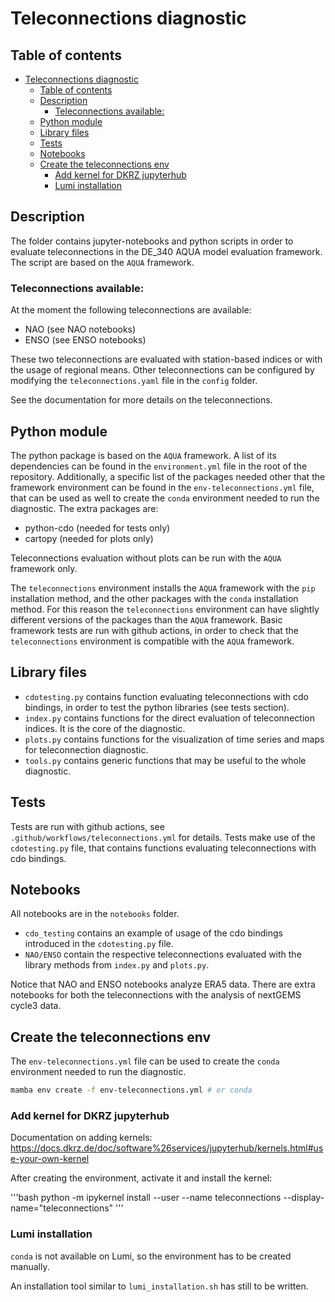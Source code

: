 # Teleconnections diagnostic

## Table of contents

- [Teleconnections diagnostic](#teleconnections-diagnostic)
  - [Table of contents](#table-of-contents)
  - [Description](#description)
    - [Teleconnections available:](#teleconnections-available)
  - [Python module](#python-module)
  - [Library files](#library-files)
  - [Tests](#tests)
  - [Notebooks](#notebooks)
  - [Create the teleconnections env](#create-the-teleconnections-env)
    - [Add kernel for DKRZ jupyterhub](#add-kernel-for-dkrz-jupyterhub)
    - [Lumi installation](#lumi-installation)

## Description

The folder contains jupyter-notebooks and python scripts in order to evaluate teleconnections in the DE_340 AQUA model evaluation framework.
The script are based on the `AQUA` framework.

### Teleconnections available:

At the moment the following teleconnections are available:

- NAO (see NAO notebooks)
- ENSO (see ENSO notebooks)

These two teleconnections are evaluated with station-based indices or with the usage of regional means.
Other teleconnections can be configured by modifying the `teleconnections.yaml` file in the `config` folder.

See the documentation for more details on the teleconnections.

## Python module

The python package is based on the `AQUA` framework.
A list of its dependencies can be found in the `environment.yml` file in the root of the repository.
Additionally, a specific list of the packages needed other that the framework environment can be found in the `env-teleconnections.yml` file, that can be used as well to create the `conda` environment needed to run the diagnostic.
The extra packages are:
- python-cdo (needed for tests only)
- cartopy (needed for plots only)

Teleconnections evaluation without plots can be run with the `AQUA` framework only.

The `teleconnections` environment installs the `AQUA` framework with the `pip` installation method, and the other packages with the `conda` installation method.
For this reason the `teleconnections` environment can have slightly different versions of the packages than the `AQUA` framework. 
Basic framework tests are run with github actions, in order to check that the `teleconnections` environment is compatible with the `AQUA` framework.

## Library files

- `cdotesting.py` contains function evaluating teleconnections with cdo bindings, in order to test the python libraries (see tests section).
- `index.py` contains functions for the direct evaluation of teleconnection indices. It is the core of the diagnostic.
- `plots.py` contains functions for the visualization of time series and maps for teleconnection diagnostic.
- `tools.py` contains generic functions that may be useful to the whole diagnostic.

## Tests

Tests are run with github actions, see `.github/workflows/teleconnections.yml` for details.
Tests make use of the `cdotesting.py` file, that contains functions evaluating teleconnections with cdo bindings.

## Notebooks

All notebooks are in the `notebooks` folder.

- `cdo_testing` contains an example of usage of the cdo bindings introduced in the `cdotesting.py` file.
- `NAO/ENSO` contain the respective teleconnections evaluated with the library methods from `index.py` and `plots.py`.

Notice that NAO and ENSO notebooks analyze ERA5 data.
There are extra notebooks for both the teleconnections with the analysis of nextGEMS cycle3 data.

## Create the teleconnections env

The `env-teleconnections.yml` file can be used to create the `conda` environment needed to run the diagnostic.

```bash
mamba env create -f env-teleconnections.yml # or conda
```

### Add kernel for DKRZ jupyterhub

Documentation on adding kernels: https://docs.dkrz.de/doc/software%26services/jupyterhub/kernels.html#use-your-own-kernel

After creating the environment, activate it and install the kernel:

'''bash
python -m ipykernel install --user --name teleconnections --display-name="teleconnections"
'''

### Lumi installation

`conda` is not available on Lumi, so the environment has to be created manually.

An installation tool similar to `lumi_installation.sh` has still to be written.